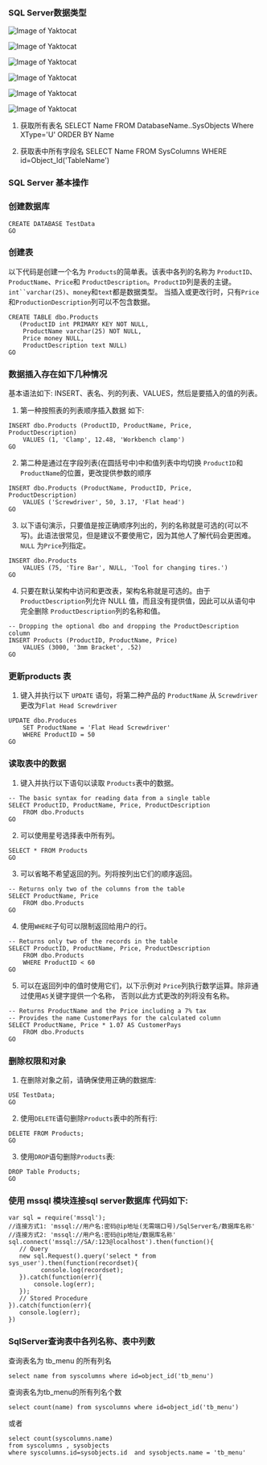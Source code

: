 ### SQL Server数据类型

![Image of Yaktocat](http://oyojovx0n.bkt.clouddn.com/01.png?e=1509444582&token=rah5Tr-k0fkmUfjSk-1k0KQPzitTP9co06CuG9P3:MnOejHzBqk8JJilQ2CUZdACRzdI)

![Image of Yaktocat](http://oyojovx0n.bkt.clouddn.com/02.png?e=1509447007&token=rah5Tr-k0fkmUfjSk-1k0KQPzitTP9co06CuG9P3:vA7QglcknOgBYekU8C6gVlzkSF4)

![Image of Yaktocat](http://oyojovx0n.bkt.clouddn.com/03.png?e=1509447177&token=rah5Tr-k0fkmUfjSk-1k0KQPzitTP9co06CuG9P3:iloRHjUK8i3CdlfYzQ1HxfPizZs)

![Image of Yaktocat](http://oyojovx0n.bkt.clouddn.com/04.png?e=1509447306&token=rah5Tr-k0fkmUfjSk-1k0KQPzitTP9co06CuG9P3:-sF3BSaw1zdJHl4LYGNqmwaIsDE)

![Image of Yaktocat](http://oyojovx0n.bkt.clouddn.com/05.png?e=1509447480&token=rah5Tr-k0fkmUfjSk-1k0KQPzitTP9co06CuG9P3:QpwJ5RDqk8XqZUlph7UFqijQqlM)

![Image of Yaktocat](http://oyojovx0n.bkt.clouddn.com/06.png?e=1509447540&token=rah5Tr-k0fkmUfjSk-1k0KQPzitTP9co06CuG9P3:GfrHomb7XtvsxzA7eNJ6mBy2Y48)

1. 获取所有表名 SELECT Name FROM DatabaseName..SysObjects Where XType='U' ORDER BY Name 

2. 获取表中所有字段名 SELECT Name FROM SysColumns WHERE id=Object_Id('TableName') 

### SQL Server 基本操作

### 创建数据库
```
CREATE DATABASE TestData
GO
```
### 创建表
以下代码是创建一个名为 ```Products```的简单表。该表中各列的名称为 ```ProductID```、```ProductName```、```Price```和
```ProductDescription```。```ProductID```列是表的主键。```int``varchar(25)```、```money```和```text```都是数据类型。
当插入或更改行时，只有```Price```和```ProductionDescription```列可以不包含数据。
```
CREATE TABLE dbo.Products  
   (ProductID int PRIMARY KEY NOT NULL,  
    ProductName varchar(25) NOT NULL,  
    Price money NULL,  
    ProductDescription text NULL)  
GO  
```
### 数据插入存在如下几种情况
基本语法如下: INSERT、表名、列的列表、VALUES，然后是要插入的值的列表。 
1. 第一种按照表的列表顺序插入数据 如下:
```
INSERT dbo.Products (ProductID, ProductName, Price, ProductDescription)  
    VALUES (1, 'Clamp', 12.48, 'Workbench clamp')  
GO  
```
2. 第二种是通过在字段列表(在圆括号中)中和值列表中均切换 ```ProductID```和```ProductName```的位置，更改提供参数的顺序
```
INSERT dbo.Products (ProductName, ProductID, Price, ProductDescription)  
    VALUES ('Screwdriver', 50, 3.17, 'Flat head')  
GO  
```
3. 以下语句演示，只要值是按正确顺序列出的，列的名称就是可选的(可以不写)。此语法很常见，但是建议不要使用它，因为其他人了解代码会更困难。```NULL```
为```Price```列指定。
```
INSERT dbo.Products  
    VALUES (75, 'Tire Bar', NULL, 'Tool for changing tires.')  
GO  
```
4. 只要在默认架构中访问和更改表，架构名称就是可选的。由于```ProductDescription```列允许 NULL 值，而且没有提供值，因此可以从语句中完全删除
```ProductDescription```列的名称和值。
```
-- Dropping the optional dbo and dropping the ProductDescription column  
INSERT Products (ProductID, ProductName, Price)  
    VALUES (3000, '3mm Bracket', .52)  
GO  
```
### 更新products 表
1. 键入并执行以下 ```UPDATE``` 语句，将第二种产品的 ```ProductName``` 从 ```Screwdriver```更改为```Flat Head Screwdriver```
```
UPDATE dbo.Produces
    SET ProductName = 'Flat Head Screwdriver'
    WHERE ProductID = 50
GO    
```
### 读取表中的数据
1. 键入并执行以下语句以读取 ```Products```表中的数据。
```
-- The basic syntax for reading data from a single table  
SELECT ProductID, ProductName, Price, ProductDescription  
    FROM dbo.Products  
GO  
```
2. 可以使用星号选择表中所有列。
```
SELECT * FROM Products
GO
```
3. 可以省略不希望返回的列。列将按列出它们的顺序返回。
```
-- Returns only two of the columns from the table  
SELECT ProductName, Price  
    FROM dbo.Products  
GO  
```
4. 使用```WHERE```子句可以限制返回给用户的行。
```
-- Returns only two of the records in the table  
SELECT ProductID, ProductName, Price, ProductDescription  
    FROM dbo.Products  
    WHERE ProductID < 60  
GO  
```
5. 可以在返回列中的值时使用它们，以下示例对 ```Price```列执行数学运算。除非通过使用```AS```关键字提供一个名称，
否则以此方式更改的列将没有名称。
```
-- Returns ProductName and the Price including a 7% tax  
-- Provides the name CustomerPays for the calculated column  
SELECT ProductName, Price * 1.07 AS CustomerPays  
    FROM dbo.Products  
GO  
```
### 删除权限和对象
1. 在删除对象之前，请确保使用正确的数据库:
```
USE TestData;
GO
```
2. 使用```DELETE```语句删除```Products```表中的所有行:
```
DELETE FROM Products;  
GO  
```
3. 使用```DROP```语句删除```Products```表:
```
DROP Table Products;  
GO  
```

### 使用 mssql 模块连接sql server数据库 代码如下:
```
var sql = require('mssql');
//连接方式1: 'mssql://用户名:密码@ip地址(无需端口号)/SqlServer名/数据库名称'
//连接方式2: 'mssql://用户名:密码@ip地址/数据库名称'
sql.connect('mssql://SA/:123@localhost').then(function(){
   // Query
   new sql.Request().query('select * from sys_user').then(function(recordset){
         console.log(recordset);
   }).catch(function(err){
       console.log(err);
   });  
   // Stored Procedure
}).catch(function(err){
   console.log(err);
})
```

### SqlServer查询表中各列名称、表中列数

查询表名为 tb_menu 的所有列名
```
select name from syscolumns where id=object_id('tb_menu')
```
查询表名为tb_menu的所有列名个数
```
select count(name) from syscolumns where id=object_id('tb_menu')
```
或者
```
select count(syscolumns.name)
from syscolumns , sysobjects
where syscolumns.id=sysobjects.id  and sysobjects.name = 'tb_menu'
```



